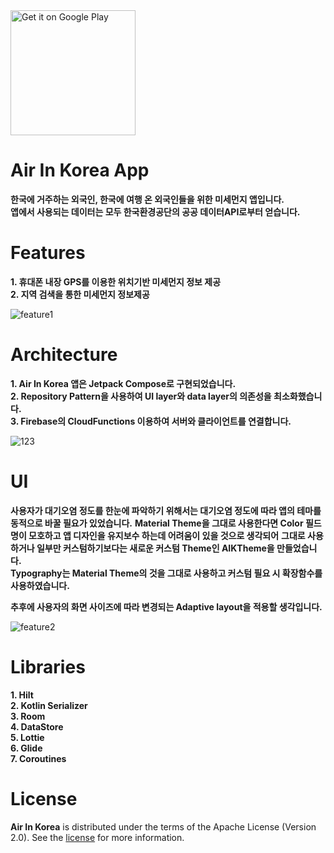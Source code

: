 
<a href='https://play.google.com/store/apps/details?id=com.phil.airinkorea&pcampaignid=pcampaignidMKT-Other-global-all-co-prtnr-py-PartBadge-Mar2515-1'>
  <img alt='Get it on Google Play' src='https://play.google.com/intl/en_us/badges/static/images/badges/en_badge_web_generic.png' width='200'/>
</a>


# Air In Korea App

**한국에 거주하는 외국인, 한국에 여행 온 외국인들을 위한 미세먼지 앱입니다.**  
**앱에서 사용되는 데이터는 모두 한국환경공단의 공공 데이터API로부터 얻습니다.**
 

# **Features**

**1. 휴대폰 내장 GPS를 이용한 위치기반 미세먼지 정보 제공**  
**2. 지역 검색을 통한 미세먼지 정보제공**  

![feature1](https://github.com/want8607/AirInKorea/assets/84075111/149c1117-bb49-4d5b-b163-5a55a080be68)
  
 
# Architecture

**1. Air In Korea 앱은 Jetpack Compose로 구현되었습니다.**  
**2. Repository Pattern을 사용하여 UI layer와 data layer의 의존성을 최소화했습니다.**  
**3. Firebase의 CloudFunctions 이용하여 서버와 클라이언트를 연결합니다.**
 
   
![123](https://github.com/want8607/AirInKorea/assets/84075111/31f8357d-badb-4e1c-9abc-2fd2b011c387)
 
 
# UI

**사용자가 대기오염 정도를 한눈에 파악하기 위해서는 대기오염 정도에 따라 앱의 테마를 동적으로 바꿀 필요가 있었습니다.**
**Material Theme을 그대로 사용한다면 Color 필드명이 모호하고 앱 디자인을 유지보수 하는데 어려움이 있을 것으로 생각되어**
**그대로 사용하거나 일부만 커스텀하기보다는 새로운 커스텀 Theme인 AIKTheme을 만들었습니다.**  
**Typography는 Material Theme의 것을 그대로 사용하고 커스텀 필요 시 확장함수를 사용하였습니다.**  
  
**추후에 사용자의 화면 사이즈에 따라 변경되는 Adaptive layout을 적용할 생각입니다.**  


![feature2](https://github.com/want8607/AirInKorea/assets/84075111/aa2faf2e-270e-481b-8546-ef36cc5606e3)

 
# Libraries
  
**1. Hilt**    
**2. Kotlin Serializer**  
**3. Room**  
**4. DataStore**    
**5. Lottie**  
**6. Glide**  
**7. Coroutines**  

 
# License

**Air In Korea** is distributed under the terms of the Apache License (Version 2.0). See the
[license](LICENSE) for more information.
